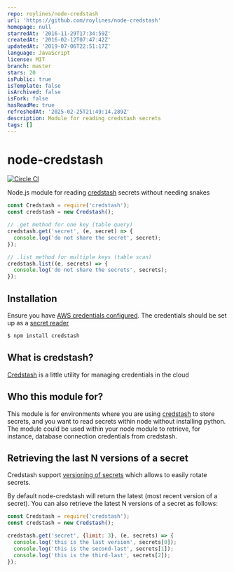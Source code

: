 ```yaml
---
repo: roylines/node-credstash
url: 'https://github.com/roylines/node-credstash'
homepage: null
starredAt: '2016-11-29T17:34:59Z'
createdAt: '2016-02-12T07:47:42Z'
updatedAt: '2019-07-06T22:51:17Z'
language: JavaScript
license: MIT
branch: master
stars: 20
isPublic: true
isTemplate: false
isArchived: false
isFork: false
hasReadMe: true
refreshedAt: '2025-02-25T21:49:14.289Z'
description: Module for reading credstash secrets
tags: []
---
```


# node-credstash
[![Circle CI](https://circleci.com/gh/roylines/node-credstash.svg?style=svg)](https://circleci.com/gh/roylines/node-credstash)

Node.js module for reading [credstash](https://github.com/fugue/credstash) secrets without needing snakes

```js
const Credstash = require('credstash');
const credstash = new Credstash();

// .get method for one key (table query)
credstash.get('secret', (e, secret) => {
  console.log('do not share the secret', secret);
});

// .list method for multiple keys (table scan)
credstash.list((e, secrets) => {
  console.log('do not share the secrets', secrets);
});
```

## Installation
Ensure you have [AWS credentials configured](http://docs.aws.amazon.com/AWSJavaScriptSDK/guide/node-configuring.html).
The credentials should be set up as a [secret reader](https://github.com/fugue/credstash#secret-reader)

```bash
$ npm install credstash
```

## What is credstash?
[Credstash](https://github.com/fugue/credstash) is a little utility for managing credentials in the cloud

## Who this module for?
This module is for environments where you are using [credstash](https://github.com/fugue/credstash) to store secrets,
and you want to read secrets within node without installing python.
The module could be used within your node module to retrieve, for instance, database connection credentials from credstash.

## Retrieving the last N versions of a secret
Credstash support [versioning of secrets](https://github.com/fugue/credstash#versioning-secrets) which allows to easily rotate secrets.

By default node-credstash will return the latest (most recent version of a secret).
You can also retrieve the latest N versions of a secret as follows:

```js
const Credstash = require('credstash');
const credstash = new Credstash();

credstash.get('secret', {limit: 3}, (e, secrets) => {
  console.log('this is the last version', secrets[0]);
  console.log('this is the second-last', secrets[1]);
  console.log('this is the third-last', secrets[2]);
});
```
